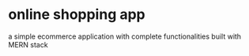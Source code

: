 # online shopping app
 a simple ecommerce application with complete functionalities built with MERN stack
